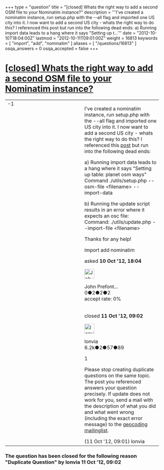 +++
type = "question"
title = "[closed] Whats the right way to add a second OSM file to your Nominatim instance?"
description = '''I&#x27;ve created a nominatim instance, run setup.php with the --all flag and imported one US city into it. I now want to add a second US city - whats the right way to do this? I referenced this post but run into the following dead ends:  a) Running import data leads to a hang where it says &quot;Setting up t...'''
date = "2012-10-10T18:04:00Z"
lastmod = "2012-10-11T09:01:00Z"
weight = 16813
keywords = [ "import", "add", "nominatim" ]
aliases = [ "/questions/16813" ]
osqa_answers = 0
osqa_accepted = false
+++

<div class="headNormal">

# [\[closed\] Whats the right way to add a second OSM file to your Nominatim instance?](/questions/16813/whats-the-right-way-to-add-a-second-osm-file-to-your-nominatim-instance)

</div>

<div id="main-body">

<div id="askform">

<table id="question-table" style="width:100%;">
<colgroup>
<col style="width: 50%" />
<col style="width: 50%" />
</colgroup>
<tbody>
<tr>
<td style="width: 30px; vertical-align: top"><div class="vote-buttons">
<span id="post-16813-upvote" class="ajax-command post-vote up" rel="nofollow" title="I like this post (click again to cancel)"> </span>
<div id="post-16813-score" class="post-score" title="current number of votes">
-1
</div>
<span id="post-16813-downvote" class="ajax-command post-vote down" rel="nofollow" title="I dont like this post (click again to cancel)"> </span> <span id="favorite-mark" class="ajax-command favorite-mark" rel="nofollow" title="mark/unmark this question as favorite (click again to cancel)"> </span>
<div id="favorite-count" class="favorite-count">
&#10;</div>
</div></td>
<td><div id="item-right">
<div class="question-body">
<p>I've created a nominatim instance, run setup.php with the --all flag and imported one US city into it. I now want to add a second US city - whats the right way to do this? I referenced this <a href="https://help.openstreetmap.org/questions/15505/import-more-osm-files-in-to-nominatim">post</a> but run into the following dead ends:<br />
</p>
<p>a) Running import data leads to a hang where it says "Setting up table: planet osm ways"<br />
Command ./utils/setup.php --osm-file &lt;filename&gt; --import-data<br />
</p>
<p>b) Running the update script results in an error where it expects an osc file:<br />
Command: ./utils/update.php --import-file &lt;filename&gt;</p>
<p>Thanks for any help!</p>
</div>
<div id="question-tags" class="tags-container tags">
<span class="post-tag tag-link-import" rel="tag" title="see questions tagged &#39;import&#39;">import</span> <span class="post-tag tag-link-add" rel="tag" title="see questions tagged &#39;add&#39;">add</span> <span class="post-tag tag-link-nominatim" rel="tag" title="see questions tagged &#39;nominatim&#39;">nominatim</span>
</div>
<div id="question-controls" class="post-controls">
&#10;</div>
<div class="post-update-info-container">
<div class="post-update-info post-update-info-user">
<p>asked <strong>10 Oct '12, 18:04</strong></p>
<img src="https://secure.gravatar.com/avatar/558eb14f119680bbb19ef950bad053e4?s=32&amp;d=identicon&amp;r=g" class="gravatar" width="32" height="32" alt="John%20Prefontaine&#39;s gravatar image" />
<p><span>John Prefont...</span><br />
<span class="score" title="0 reputation points">0</span><span title="2 badges"><span class="badge1">●</span><span class="badgecount">2</span></span><span title="2 badges"><span class="silver">●</span><span class="badgecount">2</span></span><span title="2 badges"><span class="bronze">●</span><span class="badgecount">2</span></span><br />
<span class="accept_rate" title="Rate of the user&#39;s accepted answers">accept rate:</span> <span title="John Prefontaine has no accepted answers">0%</span> </br></br></p>
</div>
<div class="post-update-info post-update-info-edited">
<p><span> closed <strong>11 Oct '12, 09:02</strong> </span></p>
<img src="https://secure.gravatar.com/avatar/d888b712d85dee0aa304297f2dc697c7?s=32&amp;d=identicon&amp;r=g" class="gravatar" width="32" height="32" alt="lonvia&#39;s gravatar image" />
<p><span>lonvia</span><br />
<span class="score" title="6213 reputation points"><span>6.2k</span></span><span title="2 badges"><span class="badge1">●</span><span class="badgecount">2</span></span><span title="57 badges"><span class="silver">●</span><span class="badgecount">57</span></span><span title="89 badges"><span class="bronze">●</span><span class="badgecount">89</span></span></br></p>
</div>
</div>
<div id="comments-container-16813" class="comments-container">
<span id="16827"></span>
<div id="comment-16827" class="comment">
<div id="post-16827-score" class="comment-score">
1
</div>
<div class="comment-text">
<p>Please stop creating duplicate questions on the same topic. The post you referenced answers your question precisely. If update does not work for you, send a mail with the description of what you did and what went wrong (including the exact error message) to the <a href="http://lists.openstreetmap.org/listinfo/geocoding">geocoding mailinglist</a>.</p>
</div>
<div id="comment-16827-info" class="comment-info">
<span class="comment-age">(11 Oct '12, 09:01)</span> <span class="comment-user userinfo">lonvia</span>
</div>
</div>
</div>
<div id="comment-tools-16813" class="comment-tools">
&#10;</div>
<div class="clear">
&#10;</div>
<div id="comment-16813-form-container" class="comment-form-container">
&#10;</div>
<div class="clear">
&#10;</div>
</div></td>
</tr>
</tbody>
</table>

<div class="question-status" style="margin-bottom:15px">

### The question has been closed for the following reason "Duplicate Question" by lonvia 11 Oct '12, 09:02

</div>

</div>

</div>

